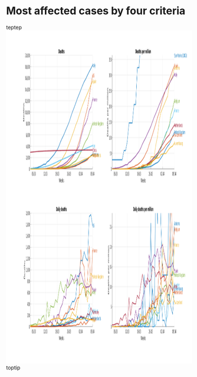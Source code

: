 # Most affected cases by four criteria
teptep<br>
<img src="highest.png" alt="Most affected countries" height="900" width="1600"><br>
toptip

